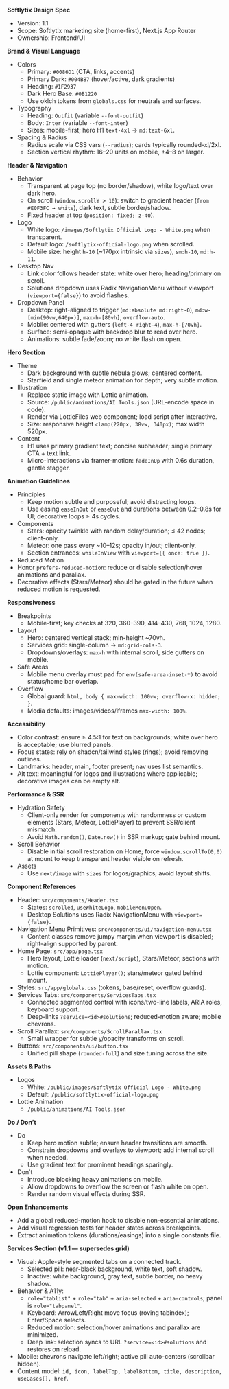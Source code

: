 **Softlytix Design Spec**

 - Version: 1.1
- Scope: Softlytix marketing site (home-first), Next.js App Router
- Ownership: Frontend/UI

**Brand & Visual Language**
- Colors
  - Primary: `#0086D1` (CTA, links, accents)
  - Primary Dark: `#004B87` (hover/active, dark gradients)
  - Heading: `#1F2937`
  - Dark Hero Base: `#0B1220`
  - Use oklch tokens from `globals.css` for neutrals and surfaces.
- Typography
  - Heading: `Outfit` (variable `--font-outfit`)
  - Body: `Inter` (variable `--font-inter`)
  - Sizes: mobile-first; hero H1 `text-4xl` → `md:text-6xl`.
- Spacing & Radius
  - Radius scale via CSS vars (`--radius`); cards typically rounded-xl/2xl.
  - Section vertical rhythm: 16–20 units on mobile, +4–8 on larger.

**Header & Navigation**
- Behavior
  - Transparent at page top (no border/shadow), white logo/text over dark hero.
  - On scroll (`window.scrollY > 10`): switch to gradient header (`from #E0F3FC → white`), dark text, subtle border/shadow.
  - Fixed header at top (`position: fixed; z-40`).
- Logo
  - White logo: `/images/Softlytix Official Logo - White.png` when transparent.
  - Default logo: `/softlytix-official-logo.png` when scrolled.
  - Mobile size: height `h-10` (~170px intrinsic via `sizes`), `sm:h-10`, `md:h-11`.
- Desktop Nav
  - Link color follows header state: white over hero; heading/primary on scroll.
  - Solutions dropdown uses Radix NavigationMenu without viewport (`viewport={false}`) to avoid flashes.
- Dropdown Panel
  - Desktop: right-aligned to trigger (`md:absolute md:right-0`), `md:w-[min(90vw,640px)]`, `max-h-[80vh]`, `overflow-auto`.
  - Mobile: centered with gutters (`left-4 right-4`), `max-h-[70vh]`.
  - Surface: semi-opaque with backdrop blur to read over hero.
  - Animations: subtle fade/zoom; no white flash on open.

**Hero Section**
- Theme
  - Dark background with subtle nebula glows; centered content.
  - Starfield and single meteor animation for depth; very subtle motion.
- Illustration
  - Replace static image with Lottie animation.
  - Source: `/public/animations/AI Tools.json` (URL-encode space in code).
  - Render via LottieFiles web component; load script after interactive.
  - Size: responsive height `clamp(220px, 38vw, 340px)`; max width 520px.
- Content
  - H1 uses primary gradient text; concise subheader; single primary CTA + text link.
  - Micro-interactions via framer-motion: `fadeInUp` with 0.6s duration, gentle stagger.

**Animation Guidelines**
- Principles
  - Keep motion subtle and purposeful; avoid distracting loops.
  - Use easing `easeInOut` or `easeOut` and durations between 0.2–0.8s for UI; decorative loops ≥ 4s cycles.
- Components
  - Stars: opacity twinkle with random delay/duration; ≤ 42 nodes; client-only.
  - Meteor: one pass every ~10–12s; opacity in/out; client-only.
  - Section entrances: `whileInView` with `viewport={{ once: true }}`.
 - Reduced Motion
  - Honor `prefers-reduced-motion`: reduce or disable selection/hover animations and parallax.
  - Decorative effects (Stars/Meteor) should be gated in the future when reduced motion is requested.

**Responsiveness**
- Breakpoints
  - Mobile-first; key checks at 320, 360–390, 414–430, 768, 1024, 1280.
- Layout
  - Hero: centered vertical stack; min-height ~70vh.
  - Services grid: single-column → `md:grid-cols-3`.
  - Dropdowns/overlays: `max-h` with internal scroll, side gutters on mobile.
- Safe Areas
  - Mobile menu overlay must pad for `env(safe-area-inset-*)` to avoid status/home bar overlap.
- Overflow
  - Global guard: `html, body { max-width: 100vw; overflow-x: hidden; }`.
  - Media defaults: images/videos/iframes `max-width: 100%`.

**Accessibility**
- Color contrast: ensure ≥ 4.5:1 for text on backgrounds; white over hero is acceptable; use blurred panels.
- Focus states: rely on shadcn/tailwind styles (rings); avoid removing outlines.
- Landmarks: header, main, footer present; nav uses list semantics.
- Alt text: meaningful for logos and illustrations where applicable; decorative images can be empty alt.

**Performance & SSR**
- Hydration Safety
  - Client-only render for components with randomness or custom elements (Stars, Meteor, LottiePlayer) to prevent SSR/client mismatch.
  - Avoid `Math.random()`, `Date.now()` in SSR markup; gate behind mount.
- Scroll Behavior
  - Disable initial scroll restoration on Home; force `window.scrollTo(0,0)` at mount to keep transparent header visible on refresh.
- Assets
  - Use `next/image` with `sizes` for logos/graphics; avoid layout shifts.

**Component References**
- Header: `src/components/Header.tsx`
  - States: `scrolled`, `useWhiteLogo`, `mobileMenuOpen`.
  - Desktop Solutions uses Radix NavigationMenu with `viewport={false}`.
- Navigation Menu Primitives: `src/components/ui/navigation-menu.tsx`
  - Content classes remove jumpy margin when viewport is disabled; right-align supported by parent.
- Home Page: `src/app/page.tsx`
  - Hero layout, Lottie loader (`next/script`), Stars/Meteor, sections with motion.
  - Lottie component: `LottiePlayer()`; stars/meteor gated behind mount.
- Styles: `src/app/globals.css` (tokens, base/reset, overflow guards).
 - Services Tabs: `src/components/ServicesTabs.tsx`
   - Connected segmented control with icons/two-line labels, ARIA roles, keyboard support.
   - Deep-links `?service=<id>#solutions`; reduced-motion aware; mobile chevrons.
 - Scroll Parallax: `src/components/ScrollParallax.tsx`
   - Small wrapper for subtle y/opacity transforms on scroll.
 - Buttons: `src/components/ui/button.tsx`
   - Unified pill shape (`rounded-full`) and size tuning across the site.

**Assets & Paths**
- Logos
  - White: `/public/images/Softlytix Official Logo - White.png`
  - Default: `/public/softlytix-official-logo.png`
- Lottie Animation
  - `/public/animations/AI Tools.json`

**Do / Don’t**
- Do
  - Keep hero motion subtle; ensure header transitions are smooth.
  - Constrain dropdowns and overlays to viewport; add internal scroll when needed.
  - Use gradient text for prominent headings sparingly.
- Don’t
  - Introduce blocking heavy animations on mobile.
  - Allow dropdowns to overflow the screen or flash white on open.
  - Render random visual effects during SSR.

**Open Enhancements**
- Add a global reduced-motion hook to disable non-essential animations.
- Add visual regression tests for header states across breakpoints.
- Extract animation tokens (durations/easings) into a single constants file.
 
**Services Section (v1.1 — supersedes grid)**

- Visual: Apple-style segmented tabs on a connected track.
  - Selected pill: near-black background, white text, soft shadow.
  - Inactive: white background, gray text, subtle border, no heavy shadow.
- Behavior & A11y:
  - `role="tablist"` + `role="tab"` + `aria-selected` + `aria-controls`; panel is `role="tabpanel"`.
  - Keyboard: ArrowLeft/Right move focus (roving tabindex); Enter/Space selects.
  - Reduced motion: selection/hover animations and parallax are minimized.
  - Deep link: selection syncs to URL `?service=<id>#solutions` and restores on reload.
- Mobile: chevrons navigate left/right; active pill auto-centers (scrollbar hidden).
- Content model: `id, icon, labelTop, labelBottom, title, description, useCases[], href`.
